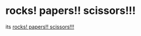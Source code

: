 # rocks! papers!! scissors!!!
its [rocks! papers!! scissors!!!](https://rainnerhmm.github.io/rockspapersscissors-js/rockspapersscissors/)
